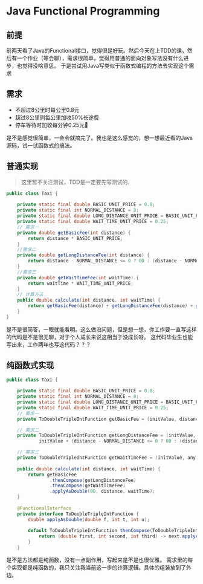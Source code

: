 # Java Functional Programming

## 前提

前两天看了Java的Functional接口，觉得很是好玩。然后今天在上TDD的课，然后有一个作业（等会聊），需求很简单，觉得用普通的面向对象写法没有什么进步，也觉得没啥意思。
于是尝试用Java写类似于函数式编程的方法去实现这个需求

## 需求

- 不超过8公里时每公里0.8元
- 超过8公里则每公里加收50%长途费
- 停车等待时加收每分钟0.25元

是不是感觉很简单，一会会就搞完了。我也是这么感觉的，想一想最近看的Java源码，试一试函数式的搞法。

## 普通实现

> 这里暂不关注测试，TDD是一定要先写测试的.

```Java
public class Taxi {
    
    private static final double BASIC_UNIT_PRICE = 0.8;
    private static final int NORMAL_DISTANCE = 8;
    private static final double LONG_DISTANCE_UNIT_PRICE = BASIC_UNIT_PRICE * 0.5;
    private static final double WAIT_TIME_UNIT_PRICE = 0.25;
    // 需求一
    private double getBasicFee(int distance) {
        return distance * BASIC_UNIT_PRICE;
    }
    //需求二
    private double getLongDistanceFee(int distance) {
        return distance - NORMAL_DISTANCE <= 0 ? 0D : (distance - NORMAL_DISTANCE) * LONG_DISTANCE_UNIT_PRICE;
    }
    //需求三
    private double getWaitTimeFee(int waitTime) {
        return waitTime * WAIT_TIME_UNIT_PRICE;
    }
    // 计算方法
    public double calculate(int distance, int waitTime) {
        return getBasicFee(distance) + getLongDistanceFee(distance) + getWaitTimeFee(waitTime);
    }
}
```

是不是很简答，一眼就能看明。这么做没问题，但是想一想，你工作要一直写这样的代码是不是很无聊，对于个人成长来说这相当于没成长呀。
这代码毕业生也能写出来，工作两年也写这代码？？？

## 纯函数式实现
```Java
public class Taxi {
    
    private static final double BASIC_UNIT_PRICE = 0.8;
    private static final int NORMAL_DISTANCE = 8;
    private static final double LONG_DISTANCE_UNIT_PRICE = BASIC_UNIT_PRICE * 0.5;
    private static final double WAIT_TIME_UNIT_PRICE = 0.25;
    // 需求一
    private ToDoubleTripleIntFunction getBasicFee = (initValue, distance, any) -> initValue + distance * BASIC_UNIT_PRICE;

    // 需求二
    private ToDoubleTripleIntFunction getLongDistanceFee = (initValue, distance, any) ->
            initValue + (distance - NORMAL_DISTANCE <= 0 ? 0D : (distance - NORMAL_DISTANCE) * LONG_DISTANCE_UNIT_PRICE);

    // 需求三
    private ToDoubleTripleIntFunction getWaitTimeFee = (initValue, any, waitTime) -> initValue + waitTime * WAIT_TIME_UNIT_PRICE;
    
    public double calculate(int distance, int waitTime) {
        return getBasicFee
                .thenCompose(getLongDistanceFee)
                .thenCompose(getWaitTimeFee)
                .applyAsDouble(0D, distance, waitTime);
    }
    
    @FunctionalInterface
    private interface ToDoubleTripleIntFunction {
        double applyAsDouble(double f, int t, int u);
        
        default ToDoubleTripleIntFunction thenCompose(ToDoubleTripleIntFunction next) {
            return (double first, int second, int third) -> next.applyAsDouble(applyAsDouble(first, second, third), second, third);
        }
    }

```

是不是方法都是纯函数，没有一点副作用，写起来是不是也很优雅。 
需求里的每个实现都是纯函数的，我只关注我当前这一步的计算逻辑。具体的组装放到了外边。
